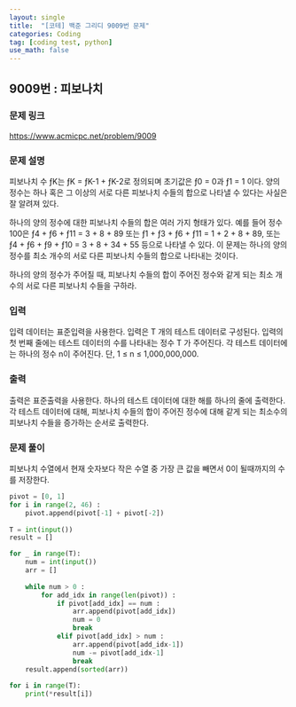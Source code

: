 ```yaml
---
layout: single
title:  "[코테] 백준 그리디 9009번 문제"
categories: Coding
tag: [coding test, python]
use_math: false
---
```


## 9009번 : 피보나치
### 문제 링크
<https://www.acmicpc.net/problem/9009>

### 문제 설명
피보나치 수 ƒK는 ƒK = ƒK-1 + ƒK-2로 정의되며 초기값은 ƒ0 = 0과 ƒ1 = 1 이다. 양의 정수는 하나 혹은 그 이상의 서로 다른 피보나치 수들의 합으로 나타낼 수 있다는 사실은 잘 알려져 있다. 

하나의 양의 정수에 대한 피보나치 수들의 합은 여러 가지 형태가 있다. 예를 들어 정수 100은 ƒ4 + ƒ6 + ƒ11 = 3 + 8 + 89 또는 ƒ1 + ƒ3 + ƒ6 + ƒ11 = 1 + 2 + 8 + 89, 또는 ƒ4 + ƒ6 + ƒ9 + ƒ10 = 3 + 8 + 34 + 55 등으로 나타낼 수 있다. 이 문제는 하나의 양의 정수를 최소 개수의 서로 다른 피보나치 수들의 합으로 나타내는 것이다. 

하나의 양의 정수가 주어질 때, 피보나치 수들의 합이 주어진 정수와 같게 되는 최소 개수의 서로 다른 피보나치 수들을 구하라. 

### 입력
입력 데이터는 표준입력을 사용한다. 입력은 T 개의 테스트 데이터로 구성된다. 입력의 첫 번째 줄에는 테스트 데이터의 수를 나타내는 정수 T 가 주어진다. 각 테스트 데이터에는 하나의 정수 n이 주어진다. 단, 1 ≤ n ≤ 1,000,000,000. 

### 출력
출력은 표준출력을 사용한다. 하나의 테스트 데이터에 대한 해를 하나의 줄에 출력한다. 각 테스트 데이터에 대해, 피보나치 수들의 합이 주어진 정수에 대해 같게 되는 최소수의 피보나치 수들을 증가하는 순서로 출력한다. 

### 문제 풀이
피보나치 수열에서 현재 숫자보다 작은 수열 중 가장 큰 값을 빼면서 0이 될때까지의 수를 저장한다.


```python
pivot = [0, 1]
for i in range(2, 46) :
    pivot.append(pivot[-1] + pivot[-2])
    
T = int(input())
result = []

for _ in range(T):
    num = int(input())
    arr = []
    
    while num > 0 :
        for add_idx in range(len(pivot)) : 
            if pivot[add_idx] == num :
                arr.append(pivot[add_idx])
                num = 0
                break
            elif pivot[add_idx] > num :
                arr.append(pivot[add_idx-1])
                num -= pivot[add_idx-1]
                break
    result.append(sorted(arr))
    
for i in range(T):
    print(*result[i])
```
